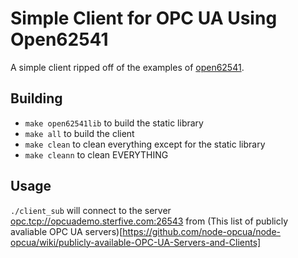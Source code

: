# Simple Client for OPC UA Using Open62541 #

A simple client ripped off of the examples of
 [open62541](https://github.com/open62541/open62541).

## Building ##
* `make open62541lib` to build the static library
* `make all` to build the client
* `make clean` to clean everything except for the static library
* `make cleann` to clean EVERYTHING

## Usage ##
`./client_sub`  will connect to the server 
<opc.tcp://opcuademo.sterfive.com:26543> from (This list of publicly avaliable OPC UA servers)[https://github.com/node-opcua/node-opcua/wiki/publicly-available-OPC-UA-Servers-and-Clients]
